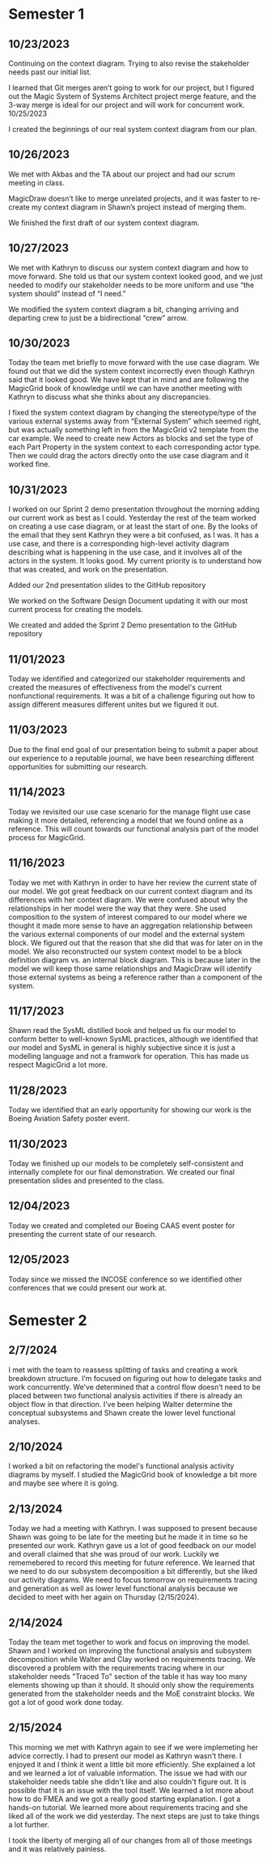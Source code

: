 # Semester 1

## 10/23/2023
Continuing on the context diagram. Trying to also revise the stakeholder needs past our initial list.

I learned that Git merges aren’t going to work for our project, but I figured out the Magic System of Systems Architect project merge feature, and the 3-way merge is ideal for our project and will work for concurrent work.
10/25/2023

I created the beginnings of our real system context diagram from our plan.

## 10/26/2023
We met with Akbas and the TA about our project and had our scrum meeting in class.

MagicDraw doesn’t like to merge unrelated projects, and it was faster to re-create my context diagram in Shawn’s project instead of merging them.

We finished the first draft of our system context diagram.

## 10/27/2023
We met with Kathryn to discuss our system context diagram and how to move forward. She told us that our system context looked good, and we just needed to modify our stakeholder needs to be more uniform and use “the system should” instead of “I need.”

We modified the system context diagram a bit, changing arriving and departing crew to just be a bidirectional “crew” arrow.

## 10/30/2023
Today the team met briefly to move forward with the use case diagram. We found out that we did the system context incorrectly even though Kathryn said that it looked good. We have kept that in mind and are following the MagicGrid book of knowledge until we can have another meeting with Kathryn to discuss what she thinks about any discrepancies.

I fixed the system context diagram by changing the stereotype/type of the various external systems away from “External System” which seemed right, but was actually something left in from the MagicGrid v2 template from the car example. We need to create new Actors as blocks and set the type of each Part Property in the system context to each corresponding actor type. Then we could drag the actors directly onto the use case diagram and it worked fine.

## 10/31/2023
I worked on our Sprint 2 demo presentation throughout the morning adding our current work as best as I could. Yesterday the rest of the team worked on creating a use case diagram, or at least the start of one. By the looks of the email that they sent Kathryn they were a bit confused, as I was. It has a use case, and there is a corresponding high-level activity diagram describing what is happening in the use case, and it involves all of the actors in the system. It looks good. My current priority is to understand how that was created, and work on the presentation.

Added our 2nd presentation slides to the GitHub repository

We worked on the Software Design Document updating it with our most current process for creating the models.

We created and added the Sprint 2 Demo presentation to the GitHub repository

## 11/01/2023

Today we identified and categorized our stakeholder requirements and created the measures of effectiveness from the model's current nonfunctional requirements. It was a bit of a challenge figuring out how to assign different measures different unites but we figured it out.


## 11/03/2023

Due to the final end goal of our presentation being to submit a paper about our experience to a reputable journal, we have been researching different opportunities for submitting our research.

## 11/14/2023

Today we revisited our use case scenario for the manage flight use case making it more detailed, referencing a model that we found online as a reference. This will count towards our functional analysis part of the model process for MagicGrid.

## 11/16/2023

Today we met with Kathryn in order to have her review the current state of our model. We got great feedback on our current context diagram and its differences with her context diagram. We were confused about why the relationships in her model were the way that they were. She used composition to the system of interest compared to our model where we thought it made more sense to have an aggregation relationship between the various external components of our model and the external system block. We figured out that the reason that she did that was for later on in the model. We also reconstructed our system context model to be a block definition diagram vs. an internal block diagram. This is because later in the model we will keep those same relationships and MagicDraw will identify those external systems as being a reference rather than a component of the system.

## 11/17/2023

Shawn read the SysML distilled book and helped us fix our model to conform better to well-known SysML practices, although we identified that our model and SysML in general is highly subjective since it is just a modelling language and not a framwork for operation. This has made us respect MagicGrid a lot more.

## 11/28/2023

Today we identified that an early opportunity for showing our work is the Boeing Aviation Safety poster event.

## 11/30/2023

Today we finished up our models to be completely self-consistent and internally complete for our final demonstration. We created our final presentation slides and presented to the class.

## 12/04/2023

Today we created and completed our Boeing CAAS event poster for presenting the current state of our research.

## 12/05/2023

Today since we missed the INCOSE conference so we identified other conferences that we could present our work at.

# Semester 2

## 2/7/2024

I met with the team to reassess splitting of tasks and creating a work breakdown structure. I’m focused on figuring out how to delegate tasks and work concurrently. We’ve determined that a control flow doesn’t need to be placed between two functional analysis activities if there is already an object flow in that direction. I’ve been helping Walter determine the conceptual subsystems and Shawn create the lower level functional analyses.

## 2/10/2024

I worked a bit on refactoring the model's functional analysis activity diagrams by myself. I studied the MagicGrid book of knowledge a bit more and maybe see where it is going.

## 2/13/2024

Today we had a meeting with Kathryn. I was supposed to present because Shawn was going to be late for the meeting but he made it in time so he presented our work. Kathryn gave us a lot of good feedback on our model and overall claimed that she was proud of our work. Luckily we rememebered to record this meeting for future reference. We learned that we need to do our subsystem decomposition a bit differently, but she liked our activity diagrams. We need to focus tomorrow on requirements tracing and generation as well as lower level functional analysis because we decided to meet with her again on Thursday (2/15/2024).

## 2/14/2024

Today the team met together to work and focus on improving the model. Shawn and I worked on improving the functional analysis and subsystem decomposition while Walter and Clay worked on requirements tracing. We discovered a problem with the requirements tracing where in our stakeholder needs "Traced To" section of the table it has way too many elements showing up than it should. It should only show the requirements generated from the stakeholder needs and the MoE constraint blocks. We got a lot of good work done today.

## 2/15/2024

This morning we met with Kathryn again to see if we were implemeting her advice correctly. I had to present our model as Kathryn wasn't there. I enjoyed it and I think it went a little bit more efficiently. She explained a lot and we learned a lot of valuable information. The issue we had with our stakeholder needs table she didn't like and also couldn't figure out. It is possible that it is an issue with the tool itself. We learned a lot more about how to do FMEA and we got a really good starting explanation. I got a hands-on tutorial. We learned more about requirements tracing and she liked all of the work we did yesterday. The next steps are just to take things a lot further.

I took the liberty of merging all of our changes from all of those meetings and it was relatively painless.